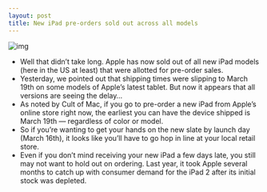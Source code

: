 ```yaml
---
layout: post
title: New iPad pre-orders sold out across all models
---
```

![img](http://media.idownloadblog.com/wp-content/uploads/2012/03/new-ipad-stock.jpg)
* Well that didn’t take long. Apple has now sold out of all new iPad models (here in the US at least) that were allotted for pre-order sales.
* Yesterday, we pointed out that shipping times were slipping to March 19th on some models of Apple’s latest tablet. But now it appears that all versions are seeing the delay…
* As noted by Cult of Mac, if you go to pre-order a new iPad from Apple’s online store right now, the earliest you can have the device shipped is March 19th — regardless of color or model.
* So if you’re wanting to get your hands on the new slate by launch day (March 16th), it looks like you’ll have to go hop in line at your local retail store.
* Even if you don’t mind receiving your new iPad a few days late, you still may not want to hold out on ordering. Last year, it took Apple several months to catch up with consumer demand for the iPad 2 after its initial stock was depleted.

